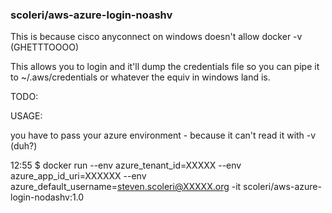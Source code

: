 ### scoleri/aws-azure-login-noashv

This is because cisco anyconnect on windows doesn't allow docker -v (GHETTTOOOO)

This allows you to login and it'll dump the credentials file so you can pipe it to ~/.aws/credentials or whatever the equiv in windows land is.

TODO:

USAGE:

you have to pass your azure environment - because it can't read it with -v (duh?)

12:55 $ docker run --env azure_tenant_id=XXXXX --env azure_app_id_uri=XXXXXX --env azure_default_username=steven.scoleri@XXXXX.org -it scoleri/aws-azure-login-nodashv:1.0



